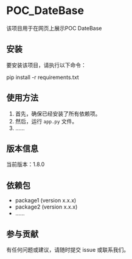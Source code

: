 # POC_DateBase

该项目用于在网页上展示POC DateBase

## 安装

要安装该项目，请执行以下命令：

pip install -r requirements.txt

## 使用方法

1. 首先，确保已经安装了所有依赖项。
2. 然后，运行 `app.py` 文件。
3. ......

## 版本信息

当前版本：1.8.0

## 依赖包

- package1 (version x.x.x)
- package2 (version x.x.x)
- ......

## 参与贡献

有任何问题或建议，请随时提交 issue 或联系我们。